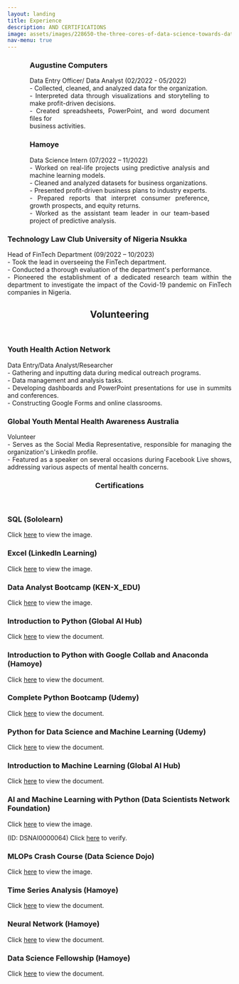 ```yaml
---
layout: landing
title: Experience
description: AND CERTIFICATIONS
image: assets/images/228650-the-three-cores-of-data-science-towards-data-sciencecopy.png
nav-menu: true
---
```


<!-- Main -->
<div id="main" class="alt">
<!-- One -->
<section id="one">
    <div class="row">
        <div class="6u 12u$(small)">
            <h3 style="text-align: justify; margin-left: 50px; margin-right: 50px;">Augustine Computers</h3>
            <p style="text-align: justify; margin-left: 50px; margin-right: 50px;">
                Data Entry Officer/ Data Analyst (02/2022 - 05/2022)<br>
                - Collected, cleaned, and analyzed data for the organization.<br>
                - Interpreted data through visualizations and storytelling to make profit-driven decisions.<br>
                - Created spreadsheets, PowerPoint, and word document files for<br> business activities.
            </p>
        </div>
        <div class="6u$ 12u$(small)">
            <h3 style="margin-left: 50px; margin-right: 50px;">Hamoye</h3>
            <p style="text-align: justify; margin-left: 50px; margin-right: 50px;">
                Data Science Intern (07/2022 – 11/2022)<br>
                - Worked on real-life projects using predictive analysis and machine learning models.<br>
                - Cleaned and analyzed datasets for business organizations.<br>
                - Presented profit-driven business plans to industry experts.<br>
                - Prepared reports that interpret consumer preference, growth prospects, and equity returns.<br>
                - Worked as the assistant team leader in our team-based project of predictive analysis.
            </p>
        </div>
        <div class="6u$ 12u$(small)">
            <h3>Technology Law Club University of Nigeria Nsukka</h3>
            <p style="text-align: justify;">
                Head of FinTech Department (09/2022 – 10/2023)<br>
                - Took the lead in overseeing the FinTech department.<br>
                - Conducted a thorough evaluation of the department's performance.<br>
                - Pioneered the establishment of a dedicated research team within the department to investigate the impact of the Covid-19 pandemic on FinTech companies in Nigeria.
            </p>
        </div>
    </div>
</section>
<section id="volunteering">
    <header class="major">
        <h1>Volunteering</h1>
    </header>
        <div class="row">
            <div class="6u 12u$(small)">
                <h3>Youth Health Action Network</h3>
                <p style="text-align: justify;">
                    Data Entry/Data Analyst/Researcher<br>
                    - Gathering and inputting data during medical outreach programs.<br>
                    - Data management and analysis tasks.<br>
                    - Developing dashboards and PowerPoint presentations for use in summits and conferences.<br>
                    - Constructing Google Forms and online classrooms.
                </p>
            </div>
            <div class="6u$ 12u$(small)">
                <h3>Global Youth Mental Health Awareness Australia</h3>
                <p style="text-align: justify;">
                    Volunteer<br>
                    - Serves as the Social Media Representative, responsible for managing the organization's LinkedIn profile.<br>
                    - Featured as a speaker on several occasions during Facebook Live shows, addressing various aspects of mental health concerns.
                </p>
            </div>
<!-- Certifications Section -->
<section id="certifications">
    <header class="major">
        <h1>Certifications</h1>
    </header>
    <div class="row">
        <!-- Certification 1 -->
        <div class="6u 12u$(small)">
            <h3>SQL (Sololearn)</h3>
            <p>
                Click <a href="{{ site.baseurl }}Programming/SQL Sololearn.jpg" target="_blank">here</a> to view the image.
            </p>
        </div>
        <!-- Certification 2 -->
        <div class="6u$ 12u$(small)">
            <h3>Excel (LinkedIn Learning)</h3>
            <p>
                Click <a href="{{ site.baseurl }}Programming/Learning Excel.png" target="_blank">here</a> to view the image.
            </p>
        </div>
    </div>
    <div class="row">
        <!-- Certification 3 -->
        <div class="6u 12u$(small)">
            <h3>Data Analyst Bootcamp (KEN-X_EDU)</h3>
            <p>
                Click <a href="{{ site.baseurl }}Programming/KEN-X-EDU.jpg" target="_blank">here</a> to view the image.
            </p>
        </div>
        <!-- Certification 4 -->
        <div class="6u$ 12u$(small)">
            <h3>Introduction to Python (Global AI Hub)</h3>
            <p>
                Click <a href="{{ site.baseurl }}Programming/Introduction to Python-Global AI Hub.pdf" target="_blank">here</a> to view the document.
            </p>
        </div>
    </div>
    <div class="row">
        <!-- Certification 5 -->
        <div class="6u 12u$(small)">
            <h3>Introduction to Python with Google Collab and Anaconda (Hamoye)</h3>
            <p>
                Click <a href="{{ site.baseurl }}Programming/certificate-Fidelis+Ikechukwu+Edeh-Introduction+to+Python+With+Google+Colab+&+Anaconda (1).pdf" target="_blank">here</a> to view the document.
            </p>
        </div>
        <!-- Certification 6 -->
        <div class="6u$ 12u$(small)">
            <h3>Complete Python Bootcamp (Udemy)</h3>
            <p>
                Click <a href="{{ site.baseurl }}Programming/2022 Complete Python_Bootcamp From Zero to Hero in_Python.pdf" target="_blank">here</a> to view the document.
            </p>
        </div>
    </div>
    <div class="row">
        <!-- Certification 7 -->
        <div class="6u 12u$(small)">
            <h3>Python for Data Science and Machine Learning (Udemy)</h3>
            <p>
                Click <a href="{{ site.baseurl }}Programming/Python for Data Science and_Machine Learning Bootcamp.pdf" target="_blank">here</a> to view the document.
            </p>
        </div>
        <!-- Certification 8 -->
        <div class="6u$ 12u$(small)">
            <h3>Introduction to Machine Learning (Global AI Hub)</h3>
            <p>
                Click <a href="{{ site.baseurl }}Programming/Introduction to Machine Learning-Global AI Hub.pdf" target="_blank">here</a> to view the document.
            </p>
        </div>
    </div>
    <div class="row">
        <!-- Certification 9 -->
        <div class="6u 12u$(small)">
            <h3>AI and Machine Learning with Python (Data Scientists Network Foundation)</h3>
            <p>
                Click <a href="{{ site.baseurl }}Programming/DSN AI Everyday.jpg" target="_blank">here</a> to view the image.
            </p>
            <p>
                (ID: DSNAI0000064) Click <a href="{{ site.baseurl }}https://cert.datasciencenigeria.ai/" target="_blank">here</a> to verify.
            </p>
        </div>
        <!-- Certification 10 -->
        <div class="6u$ 12u$(small)">
            <h3>MLOPs Crash Course (Data Science Dojo)</h3>
            <p>
                Click <a href="{{ site.baseurl }}Programming/MLOps Crash Course.png" target="_blank">here</a> to view the image.
            </p>
        </div>
    </div>
    <div class="row">
        <!-- Certification 11 -->
        <div class="6u 12u$(small)">
            <h3>Time Series Analysis (Hamoye)</h3>
            <p>
                Click <a href="{{ site.baseurl }}Programming/certificate-Fidelis+Ikechukwu+Edeh-Practical+Time+Series+Analysis+&+Forecast.pdf" target="_blank">here</a> to view the document.
            </p>
        </div>
        <!-- Certification 12 -->
        <div class="6u$ 12u$(small)">
            <h3>Neural Network (Hamoye)</h3>
            <p>
                Click <a href="{{ site.baseurl }}Programming/Neural+Network,+Image+Recognition+&+Object+Detection.pdf" target="_blank">here</a> to view the document.
            </p>
        </div>
    </div>
    <div class="row">
        <!-- Certification 13 -->
        <div class="6u 12u$(small)">
            <h3>Data Science Fellowship (Hamoye)</h3>
            <p>
                Click <a href="{{ site.baseurl }}Programming/Hamoye Fellowship Fidelis Ikechukwu Edeh.pdf" target="_blank">here</a> to view the document.
            </p>
        </div>
    </div>
</section>
